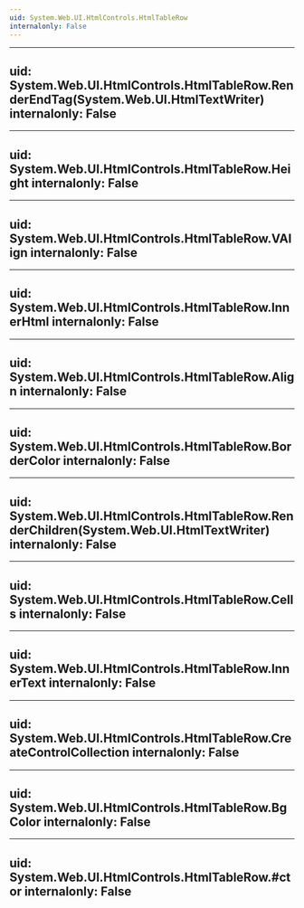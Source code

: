 ```yaml
---
uid: System.Web.UI.HtmlControls.HtmlTableRow
internalonly: False
---
```


---
uid: System.Web.UI.HtmlControls.HtmlTableRow.RenderEndTag(System.Web.UI.HtmlTextWriter)
internalonly: False
---

---
uid: System.Web.UI.HtmlControls.HtmlTableRow.Height
internalonly: False
---

---
uid: System.Web.UI.HtmlControls.HtmlTableRow.VAlign
internalonly: False
---

---
uid: System.Web.UI.HtmlControls.HtmlTableRow.InnerHtml
internalonly: False
---

---
uid: System.Web.UI.HtmlControls.HtmlTableRow.Align
internalonly: False
---

---
uid: System.Web.UI.HtmlControls.HtmlTableRow.BorderColor
internalonly: False
---

---
uid: System.Web.UI.HtmlControls.HtmlTableRow.RenderChildren(System.Web.UI.HtmlTextWriter)
internalonly: False
---

---
uid: System.Web.UI.HtmlControls.HtmlTableRow.Cells
internalonly: False
---

---
uid: System.Web.UI.HtmlControls.HtmlTableRow.InnerText
internalonly: False
---

---
uid: System.Web.UI.HtmlControls.HtmlTableRow.CreateControlCollection
internalonly: False
---

---
uid: System.Web.UI.HtmlControls.HtmlTableRow.BgColor
internalonly: False
---

---
uid: System.Web.UI.HtmlControls.HtmlTableRow.#ctor
internalonly: False
---
